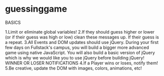 # guessinggame
BASICS

1.Limit or eliminate global variables!
2.If they should guess higher or lower (or if their guess was high or low) clean these messages up. If their guess is a repeat.
3.All Events and DOM updates should use jQuery.
During your first few days on Fullstack's campus, you will build a bigger more advanced game using native JavaScript. You will also build a basic version of jQuery which is why we would like you to use jQuery before building jQuery!
WINNER OR LOSER NOTIFICATIONS
4.If a Player wins or loses, notify them!
5.Be creative, update the DOM with images, colors, animations, etc!
